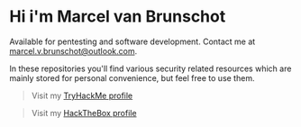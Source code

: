 # Hi i'm Marcel van Brunschot

Available for pentesting and software development. 
Contact me at marcel.v.brunschot@outlook.com.

In these repositories you'll find various security related resources which are mainly stored for personal convenience, but feel free to use them.

> Visit my [TryHackMe profile](https://tryhackme.com/p/mystr0)

> Visit my [HackTheBox profile](https://app.hackthebox.com/profile/384853)
